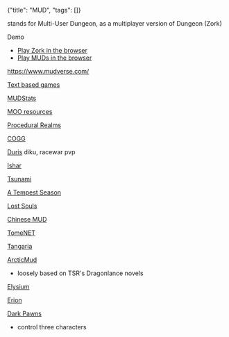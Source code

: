 {"title": "MUD", "tags": []}

stands for Multi-User Dungeon, as a multiplayer version of Dungeon (Zork)

Demo
* [Play Zork in the browser](http://textadventures.co.uk/games/view/5zyoqrsugeopel3ffhz_vq/zork)
* [Play MUDs in the browser](https://grapevine.haus/)

https://www.mudverse.com/

[Text based games](https://www.slideshare.net/apLexgrind/interactive-fiction-text-based-game)

[MUDStats](http://mudstats.com/)

[MOO resources](https://lisdude.com/moo/)

[Procedural Realms](http://www.proceduralrealms.com/)

[COGG](https://cogg.contrarium.net/)

[Duris](https://www.durismud.com/) diku, racewar pvp

[Ishar](https://isharmud.com/)

[Tsunami](http://www.thebigwave.net/index.php)

[A Tempest Season](https://tempestseason.com/)

[Lost Souls](https://www.lostsouls.org/)

[Chinese MUD](https://im-mortal.cn/mudlist)

[TomeNET](https://www.tomenet.eu/index.php)

[Tangaria](https://tangaria.com/)

[ArcticMud](http://arcticmud.org/)
* loosely based on TSR's Dragonlance novels

[Elysium](http://elysium-rpg.com/)

[Erion](http://erionmud.com)

[Dark Pawns](50.16.123.54:6969)
* control three characters

